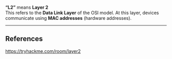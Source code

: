 **“L2”** means **Layer 2**  
This refers to the **Data Link Layer** of the OSI model. At this layer, devices communicate using **MAC addresses** (hardware addresses).

---

## References

https://tryhackme.com/room/layer2